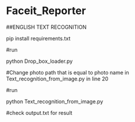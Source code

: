 # Faceit_Reporter

##ENGLISH TEXT RECOGNITION

pip install requirements.txt



#run



python Drop_box_loader.py



#Change photo path that is equal to photo name  in Text_recognition_from_image.py in line 20 



#run



python Text_recognition_from_image.py




#check output.txt for result
